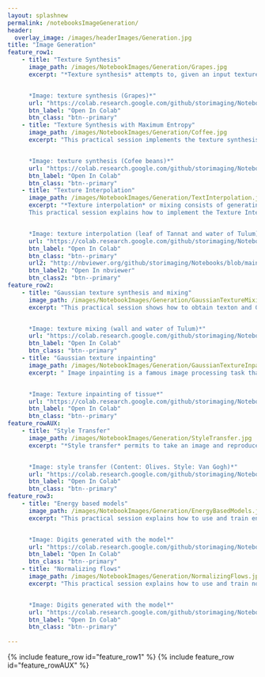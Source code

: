 ```yaml
--- 
layout: splashnew
permalink: /notebooksImageGeneration/
header:
  overlay_image: /images/headerImages/Generation.jpg
title: "Image Generation"
feature_row1:
    - title: "Texture Synthesis"
      image_path: /images/NotebookImages/Generation/Grapes.jpg  
      excerpt: "*Texture synthesis* attempts to, given an input texture image, produce an output texture image that is both visually similar and pixel-wise different from the input texture. The output image should ideally be perceived as another part of the same large piece of homogeneous material from which the input texture originated. This practical session explains how to implement the Texture Synthesis through optimization based on the algorithm described on [L. Gatys, A. S. Ecker, and M. Bethge. Texture synthesis using convolutional neural networks. In Advances in Neural Information Processing Systems, pages 262–270, 2015. 4](https://arxiv.org/abs/1505.07376).


      *Image: texture synthesis (Grapes)*"
      url: "https://colab.research.google.com/github/storimaging/Notebooks/blob/main/ImageGeneration/CNN_Texture_Synthesis_with_solution.ipynb"
      btn_label: "Open In Colab"
      btn_class: "btn--primary"
    - title: "Texture Synthesis with Maximum Entropy"
      image_path: /images/NotebookImages/Generation/Coffee.jpg  
      excerpt: "This practical session implements the texture synthesis algorithm developed on [Maximum entropy methods for texture synthesis: theory and practice,  V. De Bor toli, A. Desolneux, A. Dur mus, B. Galerne, A. Leclaire, SIAM Jour nal on Mathematics of Data Science (SIMODS), 2021](https://arxiv.org/pdf/1912.01691.pdf).


      *Image: texture synthesis (Cofee beans)*"
      url: "https://colab.research.google.com/github/storimaging/Notebooks/blob/main/ImageGeneration/Maximum_entropy_model_for_CNN_texture_synthesis_with_solution.ipynb"
      btn_label: "Open In Colab"
      btn_class: "btn--primary"
    - title: "Texture Interpolation"
      image_path: /images/NotebookImages/Generation/TextInterpolation.jpg  
      excerpt: "*Texture interpolation* or mixing consists of generating new textures by mixing different examples of textures.     
      This practical session explains how to implement the Texture Interpolation between arbitrary textures based on the algorithm described on [J. Vacher, A. Davila, A. Kohn, and R. Coen-Cagli,Texture interpolation for probingvisual perception, Advances in Neural Information Processing Systems, (2020)](https://arxiv.org/pdf/2006.03698.pdf).


      *Image: texture interpolation (leaf of Tannat and water of Tulum)*"
      url: "https://colab.research.google.com/github/storimaging/Notebooks/blob/main/ImageGeneration/CNN_Texture_Interpolation.ipynb"
      btn_label: "Open In Colab"
      btn_class: "btn--primary"
      url2: "http://nbviewer.org/github/storimaging/Notebooks/blob/main/ImageGeneration/CNN_Texture_Interpolation.ipynb"
      btn_label2: "Open In nbviewer"
      btn_class2: "btn--primary"
feature_row2:
    - title: "Gaussian texture synthesis and mixing"
      image_path: /images/NotebookImages/Generation/GaussianTextureMixing.jpg
      excerpt: "This practical session shows how to obtain texton and Gaussian synthesis of color and gray textures, as well as texture mixing.


      *Image: texture mixing (wall and water of Tulum)*"
      url: "https://colab.research.google.com/github/storimaging/Notebooks/blob/main/ImageGeneration/Gaussian_texture_synthesis_and_mixing.ipynb"
      btn_label: "Open In Colab"
      btn_class: "btn--primary"
    - title: "Gaussian texture inpainting"
      image_path: /images/NotebookImages/Generation/GaussianTextureInpainting.jpg 
      excerpt: " Image inpainting is a famous image processing task that consists in filling missing regions of an image based on the surrounding context. This session explains how to implement texture inpainting using the algorithm developed on [An Algorithm for Gaussian Texture Inpainting (Bruno Galerne, Arthur Leclaire), accepted to Image Processing Online, 2017.](http://www.ipol.im/pub/art/2017/198/)


      *Image: Texture inpainting of tissue*"
      url: "https://colab.research.google.com/github/storimaging/Notebooks/blob/main/ImageGeneration/Gaussian_texture_inpainting.ipynb"
      btn_label: "Open In Colab"
      btn_class: "btn--primary"
feature_rowAUX:
    - title: "Style Transfer"
      image_path: /images/NotebookImages/Generation/StyleTransfer.jpg  
      excerpt: "*Style transfer* permits to take an image and reproduce it with a new artistic style. The algorithm takes three images, an input image, a content image, and a style image, and changes the input to resemble the content of the content-image and the artistic style of the style-image. This practical session explains how to implement the Neural style transfer based on the algorithm developed on [L. Gatys, A. Ecker and M. Bethge, Image style transfer using convolutional neural networks, Proc. IEEE Conf. Comput. Vis. Pattern Recognit. (CVPR), pp. 2414-2423, Jun. 2016.](http://www.cv-foundation.org/openaccess/content_cvpr_2016/html/Gatys_Image_Style_Transfer_CVPR_2016_paper.html).


      *Image: style transfer (Content: Olives. Style: Van Gogh)*"
      url: "https://colab.research.google.com/github/storimaging/Notebooks/blob/main/ImageGeneration/Style_Transfer.ipynb"
      btn_label: "Open In Colab"
      btn_class: "btn--primary"
feature_row3:
    - title: "Energy based models"
      image_path: /images/NotebookImages/Generation/EnergyBasedModels.jpg 
      excerpt: "This practical session explains how to use and train energy-based models (EBM) as generative models. Specifically, we will use EBM to generate images as MNIST digits.


      *Image: Digits generated with the model*"
      url: "https://colab.research.google.com/github/storimaging/Notebooks/blob/main/ImageGeneration/Energy_based_models.ipynb"
      btn_label: "Open In Colab"
      btn_class: "btn--primary"
    - title: "Normalizing flows"
      image_path: /images/NotebookImages/Generation/NormalizingFlows.jpg 
      excerpt: "This practical session explains how to use and train normalizing flows (NF) as generative models. Specifically, we will use NF to generate images as MNIST digits.


      *Image: Digits generated with the model*"
      url: "https://colab.research.google.com/github/storimaging/Notebooks/blob/main/ImageGeneration/Normalizing_flows.ipynb"
      btn_label: "Open In Colab"
      btn_class: "btn--primary"
    
---
```


{% include feature_row id="feature_row1" %}
{% include feature_row id="feature_rowAUX" %}